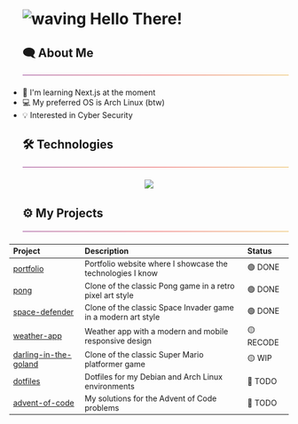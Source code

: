 <div id="user-content-toc">
  <ul>
    <summary>
      <h1 style="list-style-type: none;">
        <img src="https://media.tenor.com/e1ptzT0C0x4AAAAi/hi.gif" alt="waving" width="40px"/>
        <span>Hello There!</span>
      </h1>
    </summary>
  </ul>
</div>

<div id="user-content-toc">
  <ul>
    <summary>
      <h2 style="list-style-type: none;">
        <span>🗨️ About Me</span>
        <img src="./img/thin-gradient-bar.png" />
      </h2>
    </summary>
  </ul>
</div>

- 📖 I'm learning Next.js at the moment
- 💻 My preferred OS is Arch Linux (btw)
- 💡 Interested in Cyber Security

<div id="user-content-toc">
  <ul>
    <summary>
      <h2 style="list-style-type: none;">
        <span>🛠️ Technologies</span>
        <img src="./img/thin-gradient-bar.png" />
      </h2>
    </summary>
  </ul>
</div>

<p align="center">
  <a href="https://skillicons.dev">
    <img src="https://skillicons.dev/icons?i=js,ts,html,css,nodejs,react,nextjs,go,c,lua,mysql,git,linux,neovim&perline=7" />
  </a>
</p>

<div id="user-content-toc">
  <ul>
    <summary>
      <h2 style="list-style-type: none;">
        <span>⚙️ My Projects</span>
        <img src="./img/thin-gradient-bar.png" />
      </h2>
    </summary>
  </ul>
</div>

<div align="center">

| Project | Description | Status |
|:--------|:------------|:-------|
| [portfolio](https://github.com/leo9iota/portfolio) | Portfolio website where I showcase the technologies I know | 🟢 DONE |
| [pong](https://github.com/leo9iota/pong) | Clone of the classic Pong game in a retro pixel art style | 🟢 DONE |
| [space-defender](https://github.com/leo9iota/space-defender) | Clone of the classic Space Invader game in a modern art style | 🟢 DONE |
| [weather-app](https://github.com/leo9iota/weather-app) | Weather app with a modern and mobile responsive design | 🟡 RECODE |
| [darling-in-the-goland](https://github.com/leo9iota/darling-in-the-goland) | Clone of the classic Super Mario platformer game | 🟡 WIP |
| [dotfiles](https://github.com/leo9iota/dotfiles)| Dotfiles for my Debian and Arch Linux environments | 🔴 TODO |
| [advent-of-code](https://github.com/leo9iota/advent-of-code)| My solutions for the Advent of Code problems | 🔴 TODO |

</div>



